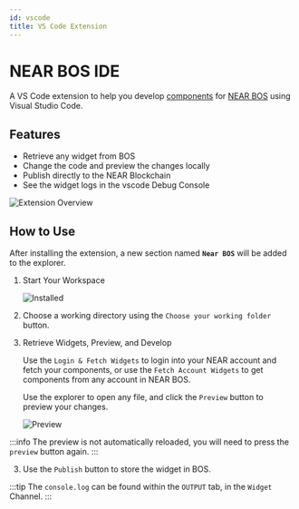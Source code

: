 ```yaml
---
id: vscode
title: VS Code Extension
---
```


# NEAR BOS IDE

A VS Code extension to help you develop [components](../../2.build/3.building-web3-components/what-is.md) for [NEAR BOS](https://near.org) using Visual Studio Code.

## Features

- Retrieve any widget from BOS
- Change the code and preview the changes locally
- Publish directly to the NEAR Blockchain
- See the widget logs in the vscode Debug Console

![Extension Overview](/docs/vscode/extension.jpeg)

## How to Use

After installing the extension, a new section named **`Near BOS`** will be added to the explorer.

1. Start Your Workspace

   ![Installed](/docs/vscode/installed.png)

2. Choose a working directory using the `Choose your working folder` button.

2. Retrieve Widgets, Preview, and Develop

   Use the `Login & Fetch Widgets` to login into your NEAR account and fetch your components, or use the `Fetch Account Widgets` to get components from any account in NEAR BOS.

   Use the explorer to open any file, and click the `Preview` button to preview your changes.

   ![Preview](/docs/vscode/features.png)

:::info
The preview is not automatically reloaded, you will need to press the `preview` button again.
:::

3. Use the `Publish` button to store the widget in BOS.

:::tip
The `console.log` can be found within the `OUTPUT` tab, in the `Widget` Channel.
:::
